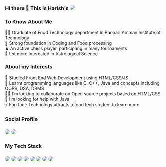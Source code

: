 ### Hi there 👋 This is Harish's <a href="https://github.com/Harishnh118"> <img src="https://img.shields.io/badge/GitHub-100000?style=for-the-badge&logo=github&logoColor=white" style="border-radius:20px"> </a>

### <h3>To Know About Me</h3>
👨‍🎓  Graduate of Food Technology department in Bannari Amman Institute of Technology <br>
📖  Strong foundation in Coding and Food processing <br>
♟   An active chess player, participang in many tournaments <br>
🚀 Lot more interested in Astrological Science

<h3>About my Interests</h3>

🔭 Studied Front End Web Development using HTML/CSS/JS <br>
🌱 Learnt programming languages like C, C++, Java and concepts including OOPS, DSA, DBMS<br>
👨‍💻 I’m looking to collaborate on Open source projects based on HTML/CSS <br>
🤔 I’m looking for help with Java <br>
⚡ Fun fact: Technology attracts a food tech student to learn more <br>

<h3>Social Profile<h3>

 ### <a href="https://www.linkedin.com/in/harish-n-4bb424210/" ><img src="https://img.shields.io/badge/LinkedIn-0077B5?style=for-the-badge&logo=linkedin&logoColor=white" style="border-radius:20px"></a> <a href="https://www.codechef.com/users/harish_118"> <img src="https://img.shields.io/badge/Codechef-%23B92B27.svg?&style=for-the-badge&logo=Codechef&logoColor=white" style="border-radius:20px"> </a>

<h3>My Tech Stack</h3>

### <img src="https://img.shields.io/badge/C-00599C?style=for-the-badge&logo=c&logoColor=white" style="border-radius:20px"> <img src="https://img.shields.io/badge/C%2B%2B-00599C?style=for-the-badge&logo=c%2B%2B&logoColor=white" style="border-radius:20px"> <img src="https://img.shields.io/badge/Java-ED8B00?style=for-the-badge&logo=openjdk&logoColor=white" style="border-radius:20px"> <img src="https://img.shields.io/badge/Python-3776AB?style=for-the-badge&logo=python&logoColor=white" style="border-radius:20px"> <img src="https://img.shields.io/badge/HTML5-E34F26?style=for-the-badge&logo=html5&logoColor=white" style="border-radius:20px"> <img src="https://img.shields.io/badge/CSS-239120?&style=for-the-badge&logo=css3&logoColor=white" style="border-radius:20px"> <img src="https://img.shields.io/badge/JavaScript-F7DF1E?style=for-the-badge&logo=javascript&logoColor=black" style="border-radius:20px"> <img src="https://img.shields.io/badge/PHP-777BB4?style=for-the-badge&logo=php&logoColor=white" style="border-radius:20px"> 
